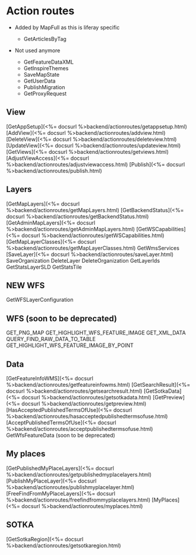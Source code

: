 # Action routes

* Added by MapFull as this is liferay specific
    - GetArticlesByTag

* Not used anymore
    - GetFeatureDataXML
    - GetInspireThemes
    - SaveMapState
    - GetUserData
    - PublishMigration
    - GetProxyRequest

## View
[GetAppSetup](<%= docsurl %>backend/actionroutes/getappsetup.html)
[AddView](<%= docsurl %>backend/actionroutes/addview.html)
[DeleteView](<%= docsurl %>backend/actionroutes/deleteview.html)
[UpdateView](<%= docsurl %>backend/actionroutes/updateview.html)
[GetViews](<%= docsurl %>backend/actionroutes/getviews.html)
[AdjustViewAccess](<%= docsurl %>backend/actionroutes/adjustviewaccess.html)
[Publish](<%= docsurl %>backend/actionroutes/publish.html)

## Layers
[GetMapLayers](<%= docsurl %>backend/actionroutes/getMapLayers.html)
[GetBackendStatus](<%= docsurl %>backend/actionroutes/getBackendStatus.html)
[GetAdminMapLayers](<%= docsurl %>backend/actionroutes/getAdminMapLayers.html)
[GetWSCapabilities](<%= docsurl %>backend/actionroutes/getWSCapabilities.html)
[GetMapLayerClasses](<%= docsurl %>backend/actionroutes/getMapLayerClasses.html)
GetWmsServices
[SaveLayer](<%= docsurl %>backend/actionroutes/saveLayer.html)
SaveOrganization
DeleteLayer
DeleteOrganization
GetLayerIds
GetStatsLayerSLD
GetStatsTile

## NEW WFS
GetWFSLayerConfiguration

## WFS (soon to be deprecated)
GET_PNG_MAP
GET_HIGHLIGHT_WFS_FEATURE_IMAGE
GET_XML_DATA
QUERY_FIND_RAW_DATA_TO_TABLE
GET_HIGHLIGHT_WFS_FEATURE_IMAGE_BY_POINT

## Data
[GetFeatureInfoWMS](<%= docsurl %>backend/actionroutes/getfeatureinfowms.html)
[GetSearchResult](<%= docsurl %>backend/actionroutes/getsearchresult.html)
[GetSotkaData](<%= docsurl %>backend/actionroutes/getsotkadata.html)
[GetPreview](<%= docsurl %>backend/actionroutes/getpreview.html)
[HasAcceptedPublishedTermsOfUse](<%= docsurl %>backend/actionroutes/hasacceptedpublishedtermsofuse.html)
[AcceptPublishedTermsOfUse](<%= docsurl %>backend/actionroutes/acceptpublishedtermsofuse.html)
GetWfsFeatureData (soon to be deprecated)

## My places
[GetPublishedMyPlaceLayers](<%= docsurl %>backend/actionroutes/getpublishedmyplacelayers.html)
[PublishMyPlaceLayer](<%= docsurl %>backend/actionroutes/publishmyplacelayer.html)
[FreeFindFromMyPlaceLayers](<%= docsurl %>backend/actionroutes/freefindfrommyplacelayers.html)
[MyPlaces](<%= docsurl %>backend/actionroutes/myplaces.html)

## SOTKA
[GetSotkaRegion](<%= docsurl %>backend/actionroutes/getsotkaregion.html)
